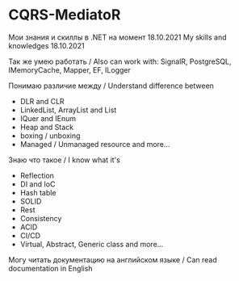 # CQRS-MediatoR
Мои знания и скиллы в .NET на момент 18.10.2021
My skills and knowledges 18.10.2021

Так же умею работать /
Also can work with:
SignalR, PostgreSQL, IMemoryCache, Mapper, EF, ILogger


Понимаю различие между /
Understand difference between
- DLR and CLR
- LinkedList, ArrayList and List
- IQuer and IEnum
- Heap and Stack
- boxing / unboxing
- Managed / Unmanaged resource
and more...

Знаю что такое /
I know what it's
- Reflection
- DI and IoC
- Hash table
- SOLID
- Rest
- Consistency
- ACID
- CI/CD
- Virtual, Abstract, Generic class
and more...

Могу читать документацию на английском языке / Can read documentation in English
